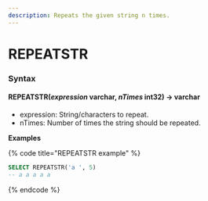 ```yaml
---
description: Repeats the given string n times.
---
```


# REPEATSTR

### Syntax <a href="#syntax" id="syntax"></a>

#### REPEATSTR(_expression_ varchar, _nTimes_ int32) → varchar <a href="#repeatstrexpression-varchar-ntimes-int32--varchar" id="repeatstrexpression-varchar-ntimes-int32--varchar"></a>

* expression: String/characters to repeat.
* nTimes: Number of times the string should be repeated.

**Examples**

{% code title="REPEATSTR example" %}
```sql
SELECT REPEATSTR('a ', 5)
-- a a a a a
```
{% endcode %}
